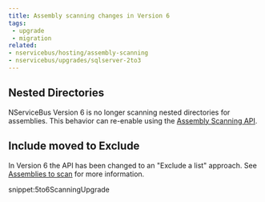 ```yaml
---
title: Assembly scanning changes in Version 6
tags:
 - upgrade
 - migration
related:
- nservicebus/hosting/assembly-scanning
- nservicebus/upgrades/sqlserver-2to3
---
```


## Nested Directories

NServiceBus Version 6 is no longer scanning nested directories for assemblies. This behavior can re-enable using the [Assembly Scanning API](/nservicebus/hosting/assembly-scanning.md#nested-directories).


## Include moved to Exclude

In Version 6 the API has been changed to an "Exclude a list" approach. See [Assemblies to scan](/nservicebus/hosting/assembly-scanning.md#assemblies-to-scan) for more information.

snippet:5to6ScanningUpgrade